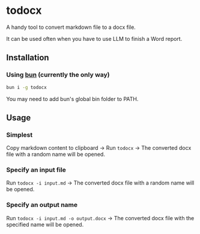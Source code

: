 # todocx

A handy tool to convert markdown file to a docx file.

It can be used often when you have to use LLM to finish a Word report.

## Installation

### Using [bun](https://bun.sh/) (currently the only way)

```sh
bun i -g todocx
```

You may need to add bun's global bin folder to PATH.

## Usage

### Simplest

Copy markdown content to clipboard -> Run `todocx` -> The converted docx file with a random name will be opened.

### Specify an input file

Run `todocx -i input.md` -> The converted docx file with a random name will be opened.

### Specify an output name

Run `todocx -i input.md -o output.docx` -> The converted docx file with the specified name will be opened.
